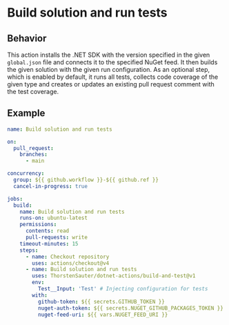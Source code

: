 ﻿# Build solution and run tests

## Behavior

This action installs the .NET SDK with the version specified in the given `global.json` file and connects it to the
specified NuGet feed. It then builds the given solution with the given run configuration. As an optional step, which
is enabled by default, it runs all tests, collects code coverage of the given type and creates or updates an existing
pull request comment with the test coverage.

## Example

```yaml
name: Build solution and run tests

on:
  pull_request:
    branches:
      - main

concurrency:
  group: ${{ github.workflow }}-${{ github.ref }}
  cancel-in-progress: true

jobs:
  build:
    name: Build solution and run tests
    runs-on: ubuntu-latest
    permissions:
      contents: read
      pull-requests: write
    timeout-minutes: 15
    steps:
      - name: Checkout repository
        uses: actions/checkout@v4
      - name: Build solution and run tests
        uses: ThorstenSauter/dotnet-actions/build-and-test@v1
        env:
          Test__Input: 'Test' # Injecting configuration for tests
        with:
          github-token: ${{ secrets.GITHUB_TOKEN }}
          nuget-auth-token: ${{ secrets.NUGET_GITHUB_PACKAGES_TOKEN }}
          nuget-feed-uri: ${{ vars.NUGET_FEED_URI }}
```
